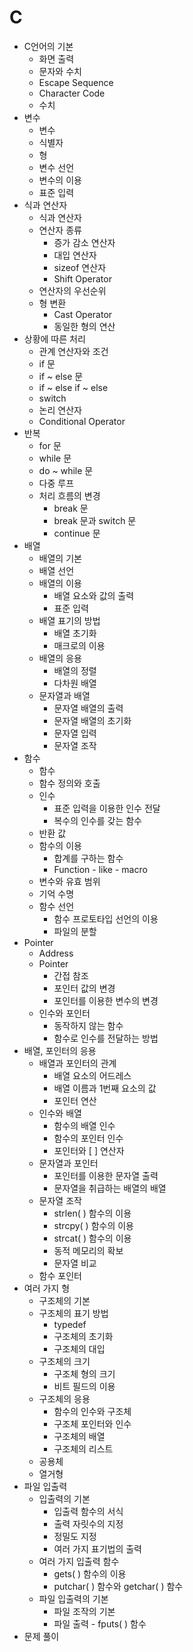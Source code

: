 # C


* C언어의 기본
  * 화면 출력
  * 문자와 수치
  * Escape Sequence
  * Character Code
  * 수치
* 변수
  * 변수
  * 식별자
  * 형
  * 변수 선언
  * 변수의 이용
  * 표준 입력
* 식과 연산자
  * 식과 연산자
  * 연산자 종류
    * 증가 감소 연산자
    * 대입 연산자
    * sizeof 연산자
    * Shift Operator
  * 연산자의 우선순위
  * 형 변환
    * Cast Operator
    * 동일한 형의 연산
* 상황에 따른 처리
  * 관계 연산자와 조건
  * if 문
  * if ~ else 문
  * if ~ else if ~ else
  * switch
  * 논리 연산자
  * Conditional Operator
* 반복
  * for 문
  * while 문
  * do ~ while 문
  * 다중 루프
  * 처리 흐름의 변경
    * break 문
    * break 문과 switch 문
    * continue 문
* 배열
  * 배열의 기본
  * 배열 선언
  * 배열의 이용
    * 배열 요소와 값의 출력
    * 표준 입력
  * 배열 표기의 방법
    * 배열 초기화
    * 매크로의 이용
  * 배열의 응용
    * 배열의 정렬
    * 다차원 배열
  * 문자열과 배열
    * 문자열 배열의 출력
    * 문자열 배열의 초기화
    * 문자열 입력
    * 문자열 조작
* 함수
  * 함수
  * 함수 정의와 호출
  * 인수
    * 표준 입력을 이용한 인수 전달
    * 복수의 인수를 갖는 함수
  * 반환 값
  * 함수의 이용
    * 합계를 구하는 함수
    * Function - like - macro
  * 변수와 유효 범위
  * 기억 수명
  * 함수 선언
    * 함수 프로토타입 선언의 이용
    * 파일의 분할
* Pointer
  * Address
  * Pointer
    * 간접 참조
    * 포인터 값의 변경
    * 포인터를 이용한 변수의 변경
  * 인수와 포인터
    * 동작하지 않는 함수
    * 함수로 인수를 전달하는 방법
* 배열, 포인터의 응용
  * 배열과 포인터의 관계
    * 배열 요소의 어드레스
    * 배열 이름과 1번째 요소의 값
    * 포인터 연산
  * 인수와 배열
    * 함수의 배열 인수
    * 함수의 포인터 인수
    * 포인터와 [ ] 연산자
  * 문자열과 포인터
    * 포인터를 이용한 문자열 출력
    * 문자열을 취급하는 배열의 배열
  * 문자열 조작
    * strlen( ) 함수의 이용
    * strcpy( ) 함수의 이용
    * strcat( ) 함수의 이용
    * 동적 메모리의 확보
    * 문자열 비교
  * 함수 포인터
* 여러 가지 형
  * 구조체의 기본
  * 구조체의 표기 방법
    * typedef
    * 구조체의 초기화
    * 구조체의 대입
  * 구조체의 크기
    * 구조체 형의 크기
    * 비트 필드의 이용
  * 구조체의 응용
    * 함수의 인수와 구조체
    * 구조체 포인터와 인수
    * 구조체의 배열
    * 구조체의 리스트
  * 공용체
  * 열거형
* 파일 입출력
  * 입출력의 기본
    * 입출력 함수의 서식
    * 출력 자릿수의 지정
    * 정밀도 지정
    * 여러 가지 표기법의 출력
  * 여러 가지 입출력 함수
    * gets( ) 함수의 이용
    * putchar( ) 함수와 getchar( ) 함수
  * 파일 입출력의 기본
    * 파일 조작의 기본
    * 파일 출력 - fputs( ) 함수
* 문제 풀이


